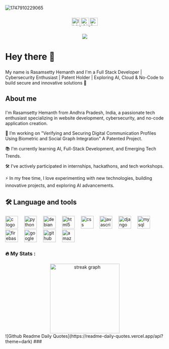 ![1747910229065](https://github.com/user-attachments/assets/4bab5498-50c8-4b7d-bfcf-cceb53c9b86a)
###

<div align="center">
  <a href="https://www.linkedin.com/in/rasamsettyhemanth" target="_blank">
    <img src="https://img.shields.io/static/v1?message=LinkedIn&logo=linkedin&label=&color=0077B5&logoColor=white&labelColor=&style=for-the-badge" height="25" alt="linkedin logo"  />
  </a>
  <a href="https://rhemanth.netlify.app/" target="_blank">
    <img src="https://img.shields.io/static/v1?message=Portfolio&logo=dribbble&label=&color=EA4C89&logoColor=white&labelColor=&style=for-the-badge" height="25" alt="dribbble logo"  />
  </a>
  <a href="https://www.hackerrank.com/profile/22jr1a43g9" target="_blank">
    <img src="https://img.shields.io/static/v1?message=HackerRank&logo=hackerrank&label=&color=2EC866&logoColor=white&labelColor=&style=for-the-badge" height="25" alt="hackerrank logo"  />
  </a>
</div>

###

<div align="center">
  <img src="https://visitor-badge.laobi.icu/badge?page_id=rhemanth832.rhemanth832&"  />
</div>

###

<h1 align="left">Hey there 👋</h1>

###

<p align="left">My name is Rasamsetty Hemanth and I'm a Full Stack Developer | Cybersecurity Enthusiast | Patent Holder | Exploring AI, Cloud & No-Code to build secure and innovative solutions 🚀</p>

###

<h2 align="left">About me</h2>

###

<p align="left">I'm Rasamsetty Hemanth from Andhra Pradesh, India, a passionate tech enthusiast specializing in website development, cybersecurity, and no-code application creation.

🔭 I’m working on "Verifying and Securing Digital Communication Profiles Using Biometric and Social Graph Integration" A Patented Project.

📚 I'm currently learning AI, Full-Stack Development, and Emerging Tech Trends.

🛠️ I’ve actively participated in internships, hackathons, and tech workshops.

⚡ In my free time, I love experimenting with new technologies, building innovative projects, and exploring AI advancements.</p>

###

<h2 align="left">🛠 Language and tools</h2>

###

<div align="left">
  <img src="https://cdn.jsdelivr.net/gh/devicons/devicon/icons/c/c-original.svg" height="40" alt="c logo"  />
  <img width="12" />
  <img src="https://cdn.jsdelivr.net/gh/devicons/devicon/icons/python/python-original.svg" height="40" alt="python logo"  />
  <img width="12" />
  <img src="https://cdn.jsdelivr.net/gh/devicons/devicon/icons/debian/debian-original.svg" height="40" alt="debian logo"  />
  <img width="12" />
  <img src="https://cdn.jsdelivr.net/gh/devicons/devicon/icons/html5/html5-original.svg" height="40" alt="html5 logo"  />
  <img width="12" />
  <img src="https://cdn.jsdelivr.net/gh/devicons/devicon/icons/css3/css3-original.svg" height="40" alt="css logo"  />
  <img width="12" />
  <img src="https://cdn.jsdelivr.net/gh/devicons/devicon/icons/javascript/javascript-original.svg" height="40" alt="javascript logo"  />
  <img width="12" />
  <img src="https://cdn.jsdelivr.net/gh/devicons/devicon/icons/django/django-plain.svg" height="40" alt="django logo"  />
  <img width="12" />
  <img src="https://cdn.jsdelivr.net/gh/devicons/devicon/icons/mysql/mysql-original.svg" height="40" alt="mysql logo"  />
  <img width="12" />
  <img src="https://cdn.jsdelivr.net/gh/devicons/devicon/icons/firebase/firebase-plain.svg" height="40" alt="firebase logo"  />
  <img width="12" />
  <img src="https://cdn.jsdelivr.net/gh/devicons/devicon/icons/googlecloud/googlecloud-original.svg" height="40" alt="googlecloud logo"  />
  <img width="12" />
  <img src="https://cdn.jsdelivr.net/gh/devicons/devicon/icons/github/github-original.svg" height="40" alt="github logo"  />
  <img width="12" />
  <img src="https://cdn.jsdelivr.net/gh/devicons/devicon/icons/amazonwebservices/amazonwebservices-line-wordmark.svg" height="40" alt="amazonwebservices logo"  />
</div>

###

<h3 align="left">🔥   My Stats :</h3>

###
<div align="center">
  <img src="https://streak-stats.demolab.com?user=rhemanth832&locale=en&mode=daily&theme=dark&hide_border=false&border_radius=5&order=3" height="220" alt="streak graph"  />
</div>
![Github Readme Daily Quotes](https://readme-daily-quotes.vercel.app/api?theme=dark)
###
